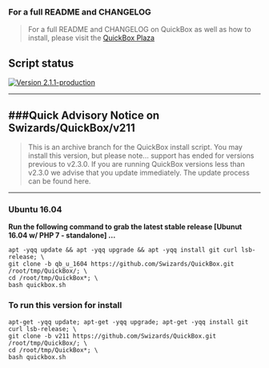 

### For a full README and CHANGELOG
> For a full README and CHANGELOG on QuickBox as well as how to install, please visit the [QuickBox Plaza](https://plaza.quickbox.io/t/quickbox-readme-md/31)

## Script status

[![Version 2.1.1-production](https://img.shields.io/badge/version-2.1.1-674172.svg?style=flat-square)](https://plaza.quickbox.io/t/quickbox-readme-md/31)

---

###Quick Advisory Notice on Swizards/QuickBox/v211
---
> This is an archive branch for the QuickBox install script. You may install this version, but please note... support has ended for versions previous to v2.3.0. If you are running QuickBox versions less than v2.3.0 we advise that you update immediately. The update process can be found here.


---
### Ubuntu 16.04

**Run the following command to grab the latest stable release [Ubunut 16.04 w/ PHP 7 - standalone] ...**
```
apt -yqq update && apt -yqq upgrade && apt -yqq install git curl lsb-release; \
git clone -b qb_u_1604 https://github.com/Swizards/QuickBox.git /root/tmp/QuickBox/; \
cd /root/tmp/QuickBox*; \
bash quickbox.sh

```

### To run this version for install

```
apt-get -yqq update; apt-get -yqq upgrade; apt-get -yqq install git curl lsb-release; \
git clone -b v211 https://github.com/Swizards/QuickBox.git /root/tmp/QuickBox/; \
cd /root/tmp/QuickBox*; \
bash quickbox.sh


```
